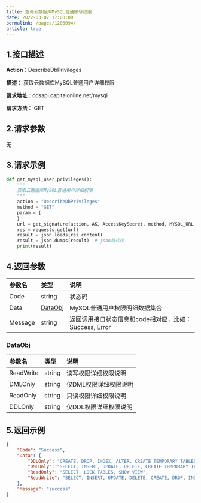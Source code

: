 ```yaml
---
title: 查询云数据库MySQL普通账号权限
date: 2022-03-07 17:00:00
permalink: /pages/1206094/
article: true
---
```



## 1.接口描述

**Action**：DescribeDbPrivileges

**描述**： 获取云数据库MySQL普通用户详细权限

**请求地址**：cdsapi.capitalonline.net/mysql

**请求方法**： GET

## 2.请求参数

无

## 3.请求示例

```python
def get_mysql_user_privileges():
    """
    获取云数据库MySQL普通用户详细权限
    """
    action = "DescribeDbPrivileges"
    method = "GET"
    param = {
    }
    url = get_signature(action, AK, AccessKeySecret, method, MYSQL_URL, param)
    res = requests.get(url)
    result = json.loads(res.content)
    result = json.dumps(result)  # json格式化
    print(result)
```

## 4.返回参数

| 参数名  | 类型                | 说明                                                   |
| :------ | :------------------ | :----------------------------------------------------- |
| Code    | string              | 状态码                                                 |
| Data    | [DataObj](#dataobj) | MySQL普通用户权限明细数据集合                          |
| Message | string              | 返回调用接口状态信息和code相对应，比如：Success, Error |

### DataObj

| 参数名    | 类型   | 说明                  |
| :-------- | :----- | :-------------------- |
| ReadWrite | string | 读写权限详细权限说明  |
| DMLOnly   | string | 仅DML权限详细权限说明 |
| ReadOnly  | string | 只读权限详细权限说明  |
| DDLOnly   | string | 仅DDL权限详细权限说明 |

## 5.返回示例

```json
{
    "Code": "Success",
    "Data": {
        "DDLOnly": "CREATE, DROP, INDEX, ALTER, CREATE TEMPORARY TABLES, LOCK TABLES, CREATE VIEW, SHOW VIEW, CREATE ROUTINE, ALTER ROUTINE",
        "DMLOnly": "SELECT, INSERT, UPDATE, DELETE, CREATE TEMPORARY TABLES, LOCK TABLES, EXECUTE, SHOW VIEW, EVENT, TRIGGER",
        "ReadOnly": "SELECT, LOCK TABLES, SHOW VIEW",
        "ReadWrite": "SELECT, INSERT, UPDATE, DELETE, CREATE, DROP, INDEX, ALTER, CREATE TEMPORARY TABLES, LOCK TABLES, EXECUTE, CREATE VIEW, SHOW VIEW, CREATE ROUTINE, ALTER ROUTINE, EVENT, TRIGGER"
    },
    "Message": "success"
}
```

